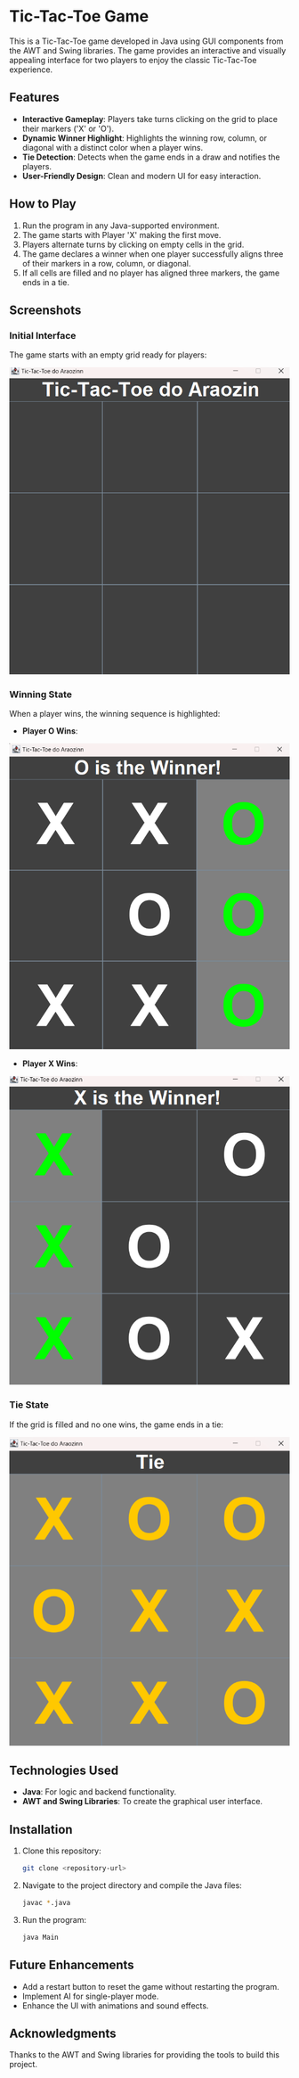 # Tic-Tac-Toe Game

This is a Tic-Tac-Toe game developed in Java using GUI components from the AWT and Swing libraries. The game provides an interactive and visually appealing interface for two players to enjoy the classic Tic-Tac-Toe experience.

## Features

- **Interactive Gameplay**: Players take turns clicking on the grid to place their markers ('X' or 'O').
- **Dynamic Winner Highlight**: Highlights the winning row, column, or diagonal with a distinct color when a player wins.
- **Tie Detection**: Detects when the game ends in a draw and notifies the players.
- **User-Friendly Design**: Clean and modern UI for easy interaction.

## How to Play

1. Run the program in any Java-supported environment.
2. The game starts with Player 'X' making the first move.
3. Players alternate turns by clicking on empty cells in the grid.
4. The game declares a winner when one player successfully aligns three of their markers in a row, column, or diagonal.
5. If all cells are filled and no player has aligned three markers, the game ends in a tie.

## Screenshots

### Initial Interface

The game starts with an empty grid ready for players:

![Initial Interface](imgs/Interface.png)

### Winning State

When a player wins, the winning sequence is highlighted:

- **Player O Wins**:

![Player O Wins](imgs/O%20Win.png)

- **Player X Wins**:

![Player X Wins](imgs/X%20Win.png)

### Tie State

If the grid is filled and no one wins, the game ends in a tie:

![Tie State](imgs/Tie.png)

## Technologies Used

- **Java**: For logic and backend functionality.
- **AWT and Swing Libraries**: To create the graphical user interface.

## Installation

1. Clone this repository:
   ```bash
   git clone <repository-url>
   ```
2. Navigate to the project directory and compile the Java files:
   ```bash
   javac *.java
   ```
3. Run the program:
   ```bash
   java Main
   ```

## Future Enhancements

- Add a restart button to reset the game without restarting the program.
- Implement AI for single-player mode.
- Enhance the UI with animations and sound effects.

## Acknowledgments

Thanks to the AWT and Swing libraries for providing the tools to build this project. 

